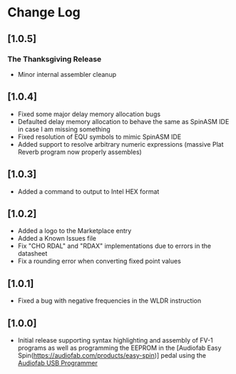 # Change Log

## [1.0.5]
### The Thanksgiving Release

- Minor internal assembler cleanup

## [1.0.4]

- Fixed some major delay memory allocation bugs
- Defaulted delay memory allocation to behave the same as SpinASM IDE in case I am missing something
- Fixed resolution of EQU symbols to mimic SpinASM IDE
- Added support to resolve arbitrary numeric expressions (massive Plat Reverb program now properly assembles)

## [1.0.3]

- Added a command to output to Intel HEX format

## [1.0.2]

- Added a logo to the Marketplace entry
- Added a Known Issues file
- Fix "CHO RDAL" and "RDAX" implementations due to errors in the datasheet
- Fix a rounding error when converting fixed point values

## [1.0.1]

- Fixed a bug with negative frequencies in the WLDR instruction

## [1.0.0]

- Initial release supporting syntax highlighting and assembly of FV-1 programs as well as programming the EEPROM in the [Audiofab Easy Spin(https://audiofab.com/products/easy-spin)] pedal using the [Audiofab USB Programmer](https://audiofab.com/store/easy-spin-programmer)
